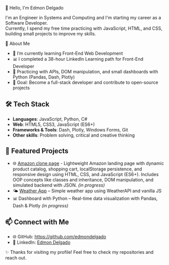 👋 Hello, I'm Edmon Delgado  

I'm an Engineer in Systems and Computing and I'm starting my career as a Software Developer.  
Currently, I spend my free time practicing with JavaScript, HTML, and CSS, building small projects to improve my skills.  

🚀 About Me  
- 🌱 I’m currently learning Front-End Web Development
- 📊 I completed a 38-hour LinkedIn Learning path for Front-End Developer
- 🔧 Practicing with APIs, DOM manipulation, and small dashboards with Python (Pandas, Dash, Plotly)
- 🎯 Goal: Become a full-stack developer and contribute to open-source projects  

## 🛠️ Tech Stack  
- **Languages**: JavaScript, Python, C#
- **Web**: HTML5, CSS3, JavaScript (ES6+)  
- **Frameworks & Tools**: Dash, Plotly, Windows Forms, Git  
- **Other skills**: Problem solving, critical and creative thinking  

## 📂 Featured Projects  
- 🌐 [Amazon clone page](https://edmondelgado.github.io/Amazon-clone-lite/index.html) - Lightweight Amazon landing page with dynamic product catalog, shopping cart, localStorage persistence, and responsive design using HTML, CSS, and JavaScript (ES6+). Includes OOP concepts like classes and inheritance, DOM manipulation, and simulated backend with JSON. *(in progress)*
- 🌤️ [Weather App](https://edmondelgado.github.io/Weather-app/) – Simple weather app using WeatherAPI and vanilla JS
- 📊 Dashboard with Python – Real-time data visualization with Pandas, Dash & Plotly *(in progress)*

## 📫 Connect with Me  
- 🌐 GitHub: https://github.com/edmondelgado
- 💼 LinkedIn: [Edmon Delgado](https://www.linkedin.com/in/edmon-delgado/)

✨ Thanks for visiting my profile! Feel free to check my repositories and reach out.  
